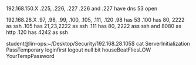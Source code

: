 192.168.150.X
.225, .226, .227
.226 and .227 have dns 53 open

192.168.28.X
.97, .98, .99, .100, .105, .111, .120
.98 has 53
.100 has 80, 2222 as ssh
.105 has 21,23,2222 as ssh
.111 has 80, 2222 ass ssh and 8080 as http
.120 has 4242 as ssh

student@lin-ops:~/Desktop/Security/192.168.28.105$ cat ServerInitialization 
PassTemporary
loginfirst
logout null bit
houseBeatFliesLOW
YourTempPassword
